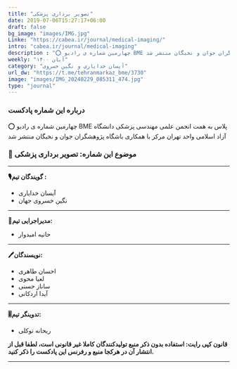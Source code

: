 ```yaml
---
title: "تصویر برداری پزشکی"
date: 2019-07-06T15:27:17+06:00
draft: false
bg_image: "images/IMG.jpg"
Linke: "https://cabea.ir/journal/medical-imaging/"
intro: "cabea.ir/journal/medical-imaging"
description : "⭕️ چهارمین شماره ی رادیو BME پلاس به همت انجمن علمی مهندسی پزشکی دانشگاه آزاد اسلامی واحد تهران مرکز با همکاری باشگاه پژوهشگران جوان و نخبگان منتشر شد"
weekly: "آبان ۱۴۰۰"
category: "آیسان خدایاری و نگین خسروی"
url_dw: "https://t.me/tehranmarkaz_bme/3730"
image: "images/IMG_20240229_085311_474.jpg"
type: "journal"
---
```



### درباره این شماره پادکست

⭕️ چهارمین شماره ی رادیو BME پلاس به همت انجمن علمی مهندسی پزشکی دانشگاه آزاد اسلامی واحد تهران مرکز با همکاری باشگاه پژوهشگران جوان و نخبگان منتشر شد

### 📌 موضوع این شماره: تصویر برداری پزشکی

-----------------------------

**🎙گویندگان تیم :**

- آیسان خدایاری
- نگین خسروی جهان

-----------------------------

**📝مدیراجرایی تیم:**

- حانیه امیدوار


-----------------------------

**🖊نویسندگان:**
- احسان طاهری
- لعیا محوی
- ساناز حسنی
- آیدا اردکانی

-----------------------------

**🎚تدوینگر تیم:**

- ریحانه توکلی

**قانون کپی رایت: استفاده بدون ذکر منبع تولیدکنندگان کاملا غیر قانونی است، لطفا قبل از انتشار آن در هرکجا منبع و رفرنس این پادکست را ذکر کنید.**

--------------------------------------------------------
